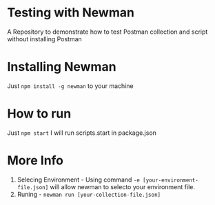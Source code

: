 # Testing with Newman
A Repository to demonstrate how to test Postman collection and script without installing Postman


# Installing Newman
Just `npm install -g newman` to your machine

# How to run
Just `npm start` I will run scripts.start in package.json


# More Info
1. Selecing Environment - Using command `-e [your-environment-file.json]` will allow newman to selecto your environment file.
2. Runing - `newman run [your-collection-file.json]`